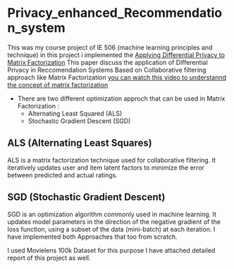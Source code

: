 # Privacy_enhanced_Recommendation_system
This was my course project of IE 506 (machine learning principles and technique)
in this project i implemented the [Applying Differential Privacy to Matrix Factorization](https://dl.acm.org/doi/pdf/10.1145/2792838.2800173)
This paper discuss the application of Differential Privacy in Reccomendation Systems Based on Collaborative filtering approach like Matrix Factorization [you can watch this video to understannd the concept of matrix factorization](https://www.youtube.com/watch?v=ZspR5PZemcs)
* There are two different optimization approch that can be used in Matrix Factorization :
   * Alternating Least Squared (ALS)
   * Stochastic Gradient Descent (SGD)

## ALS (Alternating Least Squares)
ALS is a matrix factorization technique used for collaborative filtering. It iteratively updates user and item latent factors to minimize the error between predicted and actual ratings.

## SGD (Stochastic Gradient Descent)
SGD is an optimization algorithm commonly used in machine learning. It updates model parameters in the direction of the negative gradient of the loss function, using a subset of the data (mini-batch) at each iteration.
I have implemented both Approaches that too from scratch.

I used Movielens 100k Dataset for this purpose
I have attached detailed report of this project as well.











 
